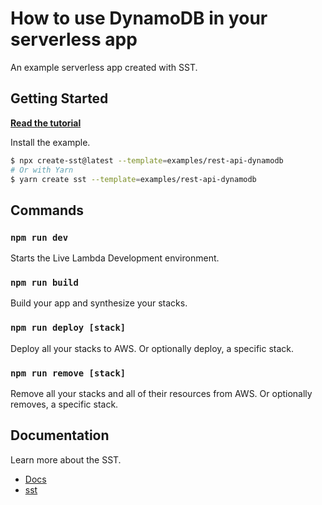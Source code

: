 # How to use DynamoDB in your serverless app

An example serverless app created with SST.

## Getting Started

[**Read the tutorial**](https://sst.dev/examples/how-to-use-dynamodb-in-your-serverless-app.html)

Install the example.

```bash
$ npx create-sst@latest --template=examples/rest-api-dynamodb
# Or with Yarn
$ yarn create sst --template=examples/rest-api-dynamodb
```

## Commands

### `npm run dev`

Starts the Live Lambda Development environment.

### `npm run build`

Build your app and synthesize your stacks.

### `npm run deploy [stack]`

Deploy all your stacks to AWS. Or optionally deploy, a specific stack.

### `npm run remove [stack]`

Remove all your stacks and all of their resources from AWS. Or optionally removes, a specific stack.

## Documentation

Learn more about the SST.

- [Docs](https://docs.sst.dev/)
- [sst](https://docs.sst.dev/packages/sst)
